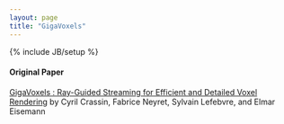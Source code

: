 ```yaml
---
layout: page
title: "GigaVoxels"
---
```

{% include JB/setup %}

#### Original Paper
[GigaVoxels : Ray-Guided Streaming for Efficient and Detailed Voxel Rendering](http://maverick.inria.fr/Publications/2009/CNLE09/index.php) by Cyril Crassin, Fabrice Neyret, Sylvain Lefebvre, and Elmar Eisemann 